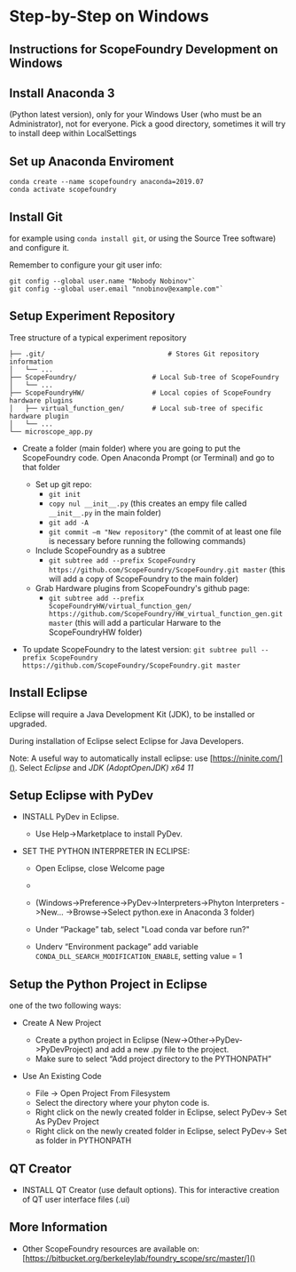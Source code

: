 # Step-by-Step on Windows
## Instructions for ScopeFoundry Development on Windows

## Install Anaconda 3
(Python latest version), only for your Windows User (who must be an Administrator), not for everyone. Pick a good directory, sometimes it will try to install deep within LocalSettings


## Set up Anaconda Enviroment

```
conda create --name scopefoundry anaconda=2019.07
conda activate scopefoundry
```

## Install Git

for example using `conda install git`, or using the Source Tree software) and configure it.

Remember to configure your git user info:

 ```
 git config --global user.name "Nobody Nobinov"`
 git config --global user.email "nnobinov@example.com"`
 ```

## Setup Experiment Repository

Tree structure of a typical experiment repository

	├── .git/								# Stores Git repository information
	│   └── ...
	├── ScopeFoundry/					# Local Sub-tree of ScopeFoundry
	│   └── ...
	├── ScopeFoundryHW/					# Local copies of ScopeFoundry hardware plugins
	│   ├── virtual_function_gen/		# Local sub-tree of specific hardware plugin
	│   └── ...
	└── microscope_app.py
	


* Create a folder (main folder) where you are going to put the ScopeFoundry code. Open Anaconda Prompt (or Terminal) and go to that folder

	* Set up git repo:
		* `git init`
		* `copy nul __init__.py` (this creates an empy file called  `__init__.py` in the main folder)
		* `git add -A`
		* `git commit –m "New repository"` (the commit of at least one file is necessary before running the following commands)
	* Include ScopeFoundry as a subtree
		* `git subtree add --prefix ScopeFoundry https://github.com/ScopeFoundry/ScopeFoundry.git master`
		(this will add a copy of ScopeFoundry to the main folder)
	* Grab Hardware plugins from ScopeFoundry's github page:
		* ```git subtree add --prefix ScopeFoundryHW/virtual_function_gen/  https://github.com/ScopeFoundry/HW_virtual_function_gen.git master```
(this will add a particular Harware to the ScopeFoundryHW folder)


* To update ScopeFoundry to the latest version:
	```git subtree pull --prefix ScopeFoundry https://github.com/ScopeFoundry/ScopeFoundry.git master```


## Install Eclipse

Eclipse will require a Java Development Kit (JDK), to be installed or upgraded. 

During installation of Eclipse select Eclipse for Java Developers. 

Note: A useful way to automatically install eclipse: use [https://ninite.com/](). Select _Eclipse_ and _JDK (AdoptOpenJDK) x64 11_

## Setup Eclipse with PyDev
*  INSTALL PyDev in Eclipse. 
	*  Use Help->Marketplace to install PyDev.

* SET THE PYTHON INTERPRETER IN ECLIPSE:
	* Open Eclipse, close Welcome page 
	* 
	* (Windows->Preference->PyDev->Interpreters->Phyton Interpreters ->New... ->Browse->Select python.exe in Anaconda 3 folder) 

	* Under “Package” tab, select "Load conda var before run?"

	* Underv “Environment package” add variable `CONDA_DLL_SEARCH_MODIFICATION_ENABLE`, setting value = 1


## Setup the Python Project in Eclipse
one of the two following ways:
	* Create A New Project
	* Create a python project in Eclipse (New->Other->PyDev->PyDevProject) and add a new .py file to the project. 
	* Make sure to select “Add project directory to the PYTHONPATH”

* Use An Existing Code
	* File -> Open Project From Filesystem
	* Select the directory where your phyton code is.
	* Right click on the newly created folder in Eclipse, select PyDev-> Set As PyDev Project
	* Right click on the newly created folder in Eclipse, select PyDev-> Set as folder in PYTHONPATH

## QT Creator
* INSTALL QT Creator (use default options). This for interactive creation of QT user interface files (.ui)
## More Information

* Other ScopeFoundry resources are available on: [https://bitbucket.org/berkeleylab/foundry_scope/src/master/]() 
